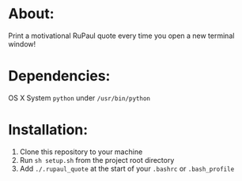 # About:

Print a motivational RuPaul quote every time you open a new terminal window!

# Dependencies:
OS X System `python` under `/usr/bin/python`

# Installation:

1. Clone this repository to your machine
2. Run `sh setup.sh` from the project root directory
3. Add `./.rupaul_quote` at the start of your `.bashrc` or `.bash_profile`
